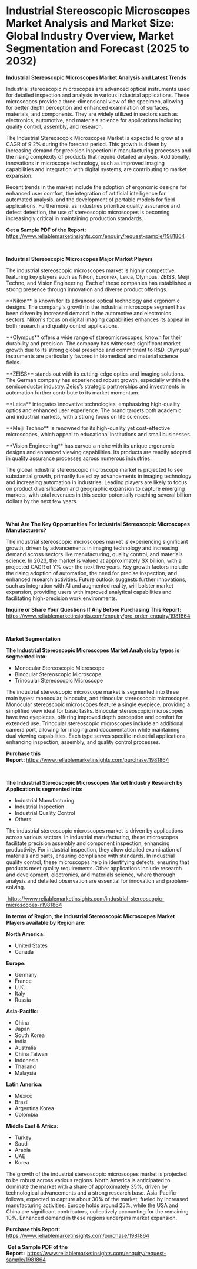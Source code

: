 <p><h1>Industrial Stereoscopic Microscopes Market Analysis and Market Size: Global Industry Overview, Market Segmentation and Forecast (2025 to 2032)</h1></p><p><strong>Industrial Stereoscopic Microscopes Market Analysis and Latest Trends</strong></p>
<p><p>Industrial stereoscopic microscopes are advanced optical instruments used for detailed inspection and analysis in various industrial applications. These microscopes provide a three-dimensional view of the specimen, allowing for better depth perception and enhanced examination of surfaces, materials, and components. They are widely utilized in sectors such as electronics, automotive, and materials science for applications including quality control, assembly, and research.</p><p>The Industrial Stereoscopic Microscopes Market is expected to grow at a CAGR of 9.2% during the forecast period. This growth is driven by increasing demand for precision inspection in manufacturing processes and the rising complexity of products that require detailed analysis. Additionally, innovations in microscope technology, such as improved imaging capabilities and integration with digital systems, are contributing to market expansion. </p><p>Recent trends in the market include the adoption of ergonomic designs for enhanced user comfort, the integration of artificial intelligence for automated analysis, and the development of portable models for field applications. Furthermore, as industries prioritize quality assurance and defect detection, the use of stereoscopic microscopes is becoming increasingly critical in maintaining production standards.</p></p>
<p><strong>Get a Sample PDF of the Report:&nbsp;</strong> <a href="https://www.reliablemarketinsights.com/enquiry/request-sample/1981864?utm_campaign=1166&utm_medium=2&utm_source=Github&utm_content=ia&utm_term=12042025&utm_id=industrial-stereoscopic-microscopes">https://www.reliablemarketinsights.com/enquiry/request-sample/1981864</a></p>
<p>&nbsp;</p>
<p><strong>Industrial Stereoscopic Microscopes Major Market Players</strong></p>
<p><p>The industrial stereoscopic microscopes market is highly competitive, featuring key players such as Nikon, Euromex, Leica, Olympus, ZEISS, Meiji Techno, and Vision Engineering. Each of these companies has established a strong presence through innovation and diverse product offerings.</p><p>**Nikon** is known for its advanced optical technology and ergonomic designs. The company's growth in the industrial microscope segment has been driven by increased demand in the automotive and electronics sectors. Nikon's focus on digital imaging capabilities enhances its appeal in both research and quality control applications.</p><p>**Olympus** offers a wide range of stereomicroscopes, known for their durability and precision. The company has witnessed significant market growth due to its strong global presence and commitment to R&D. Olympus' instruments are particularly favored in biomedical and material science fields.</p><p>**ZEISS** stands out with its cutting-edge optics and imaging solutions. The German company has experienced robust growth, especially within the semiconductor industry. Zeiss’s strategic partnerships and investments in automation further contribute to its market momentum.</p><p>**Leica** integrates innovative technologies, emphasizing high-quality optics and enhanced user experience. The brand targets both academic and industrial markets, with a strong focus on life sciences. </p><p>**Meiji Techno** is renowned for its high-quality yet cost-effective microscopes, which appeal to educational institutions and small businesses. </p><p>**Vision Engineering** has carved a niche with its unique ergonomic designs and enhanced viewing capabilities. Its products are readily adopted in quality assurance processes across numerous industries.</p><p>The global industrial stereoscopic microscope market is projected to see substantial growth, primarily fueled by advancements in imaging technology and increasing automation in industries. Leading players are likely to focus on product diversification and geographic expansion to capture emerging markets, with total revenues in this sector potentially reaching several billion dollars by the next few years.</p></p>
<p>&nbsp;</p>
<p><strong>What Are The Key Opportunities For Industrial Stereoscopic Microscopes Manufacturers?</strong></p>
<p><p>The industrial stereoscopic microscopes market is experiencing significant growth, driven by advancements in imaging technology and increasing demand across sectors like manufacturing, quality control, and materials science. In 2023, the market is valued at approximately $X billion, with a projected CAGR of Y% over the next five years. Key growth factors include the rising adoption of automation, the need for precise inspection, and enhanced research activities. Future outlook suggests further innovations, such as integration with AI and augmented reality, will bolster market expansion, providing users with improved analytical capabilities and facilitating high-precision work environments.</p></p>
<p><strong>Inquire or Share Your Questions If Any Before Purchasing This Report:</strong> <a href="https://www.reliablemarketinsights.com/enquiry/pre-order-enquiry/1981864?utm_campaign=1166&utm_medium=2&utm_source=Github&utm_content=ia&utm_term=12042025&utm_id=industrial-stereoscopic-microscopes">https://www.reliablemarketinsights.com/enquiry/pre-order-enquiry/1981864</a></p>
<p>&nbsp;</p>
<p><strong>Market Segmentation</strong></p>
<p><strong>The Industrial Stereoscopic Microscopes Market Analysis by types is segmented into:</strong></p>
<p><ul><li>Monocular Stereoscopic Microscope</li><li>Binocular Stereoscopic Microscope</li><li>Trinocular Stereoscopic Microscope</li></ul></p>
<p><p>The industrial stereoscopic microscope market is segmented into three main types: monocular, binocular, and trinocular stereoscopic microscopes. Monocular stereoscopic microscopes feature a single eyepiece, providing a simplified view ideal for basic tasks. Binocular stereoscopic microscopes have two eyepieces, offering improved depth perception and comfort for extended use. Trinocular stereoscopic microscopes include an additional camera port, allowing for imaging and documentation while maintaining dual viewing capabilities. Each type serves specific industrial applications, enhancing inspection, assembly, and quality control processes.</p></p>
<p><strong>Purchase this Report:&nbsp;</strong><a href="https://www.reliablemarketinsights.com/purchase/1981864?utm_campaign=1166&utm_medium=2&utm_source=Github&utm_content=ia&utm_term=12042025&utm_id=industrial-stereoscopic-microscopes">https://www.reliablemarketinsights.com/purchase/1981864</a></p>
<p>&nbsp;</p>
<p><strong>The Industrial Stereoscopic Microscopes Market Industry Research by Application is segmented into:</strong></p>
<p><ul><li>Industrial Manufacturing</li><li>Industrial Inspection</li><li>Industrial Quality Control</li><li>Others</li></ul></p>
<p><p>The industrial stereoscopic microscopes market is driven by applications across various sectors. In industrial manufacturing, these microscopes facilitate precision assembly and component inspection, enhancing productivity. For industrial inspection, they allow detailed examination of materials and parts, ensuring compliance with standards. In industrial quality control, these microscopes help in identifying defects, ensuring that products meet quality requirements. Other applications include research and development, electronics, and materials science, where thorough analysis and detailed observation are essential for innovation and problem-solving.</p></p>
<p><a href="https://www.reliablemarketinsights.com/industrial-stereoscopic-microscopes-r1981864?utm_campaign=1166&utm_medium=2&utm_source=Github&utm_content=ia&utm_term=12042025&utm_id=industrial-stereoscopic-microscopes">&nbsp;https://www.reliablemarketinsights.com/industrial-stereoscopic-microscopes-r1981864</a></p>
<p><strong>In terms of Region, the Industrial Stereoscopic Microscopes Market Players available by Region are:</strong></p>
<p>
    <p> <strong> North America: </strong>
        <ul>
            <li>United States</li>
            <li>Canada</li>
        </ul>
        </p> 
    <p> <strong> Europe: </strong>
        <ul>
            <li>Germany</li>
            <li>France</li>
            <li>U.K.</li>
            <li>Italy</li>
            <li>Russia</li>
        </ul>
        </p> 
    <p> <strong> Asia-Pacific: </strong>
        <ul>
            <li>China</li>
            <li>Japan</li>
            <li>South Korea</li>
            <li>India</li>
            <li>Australia</li>
            <li>China Taiwan</li>
            <li>Indonesia</li>
            <li>Thailand</li>
            <li>Malaysia</li>
        </ul>
        </p> 
    <p> <strong> Latin America: </strong>
        <ul>
            <li>Mexico</li>
            <li>Brazil</li>
            <li>Argentina Korea</li>
            <li>Colombia</li>
        </ul>
        </p> 
    <p> <strong> Middle East & Africa: </strong>
        <ul>
            <li>Turkey</li>
            <li>Saudi</li>
            <li>Arabia</li>
            <li>UAE</li>
            <li>Korea</li>
        </ul>
    </p>
    </p>
<p><p>The growth of the industrial stereoscopic microscopes market is projected to be robust across various regions. North America is anticipated to dominate the market with a share of approximately 35%, driven by technological advancements and a strong research base. Asia-Pacific follows, expected to capture about 30% of the market, fueled by increased manufacturing activities. Europe holds around 25%, while the USA and China are significant contributors, collectively accounting for the remaining 10%. Enhanced demand in these regions underpins market expansion.</p></p>
<p><strong>Purchase this Report: </strong><a href="https://www.reliablemarketinsights.com/purchase/1981864?utm_campaign=1166&utm_medium=2&utm_source=Github&utm_content=ia&utm_term=12042025&utm_id=industrial-stereoscopic-microscopes">https://www.reliablemarketinsights.com/purchase/1981864</a></p>
<p>&nbsp;<strong>Get a Sample PDF of the Report:&nbsp;&nbsp;</strong><a href="https://www.reliablemarketinsights.com/enquiry/request-sample/1981864?utm_campaign=1166&utm_medium=2&utm_source=Github&utm_content=ia&utm_term=12042025&utm_id=industrial-stereoscopic-microscopes">https://www.reliablemarketinsights.com/enquiry/request-sample/1981864</a></p>
<p><strong></strong></p>
<p><p></p><p></p><p></p></p>
